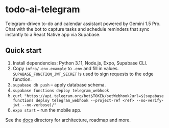 # todo-ai-telegram

Telegram-driven to-do and calendar assistant powered by Gemini 1.5 Pro. Chat with the bot to capture tasks and schedule reminders that sync instantly to a React Native app via Supabase.

## Quick start
1. Install dependencies: Python 3.11, Node.js, Expo, Supabase CLI.
2. Copy `infra/.env.example` to `.env` and fill in values. `SUPABASE_FUNCTION_JWT_SECRET` is used to sign requests to the edge function.
3. `supabase db push` – apply database schema.
4. `supabase functions deploy telegram_webhook`
5. `curl "https://api.telegram.org/bot$TOKEN/setWebhook?url=$(supabase functions deploy telegram_webhook --project-ref <ref> --no-verify-jwt --no-verbose)/"`
6. `expo start` – run the mobile app.

See the [docs](docs/) directory for architecture, roadmap and more.
